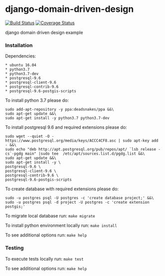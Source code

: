 # django-domain-driven-design
[![Build Status](https://travis-ci.org/ihor-nahuliak/django-domain-driven-design.svg?branch=master)](https://travis-ci.org/ihor-nahuliak/django-domain-driven-design)
[![Coverage Status](https://coveralls.io/repos/github/ihor-nahuliak/django-domain-driven-design/badge.svg)](https://coveralls.io/github/ihor-nahuliak/django-domain-driven-design)

django domain driven design example


### Installation

Dependencies:

    * ubuntu 16.04
    * python3.7
    * python3.7-dev
    * postgresql-9.6
    * postgresql-client-9.6
    * postgresql-contrib-9.6
    * postgresql-9.6-postgis-scripts

To install python 3.7 please do:
```
sudo add-apt-repository -y ppa:deadsnakes/ppa &&\
sudo apt-get update &&\
sudo apt-get install -y python3.7 python3.7-dev
```

To install postgresql 9.6 and required extensions please do:
```
sudo wget --quiet -O - https://www.postgresql.org/media/keys/ACCC4CF8.asc | sudo apt-key add - &&\
sudo echo "deb http://apt.postgresql.org/pub/repos/apt/ `lsb_release -cs`-pgdg main" |sudo tee  /etc/apt/sources.list.d/pgdg.list &&\
sudo apt-get update &&\
sudo apt-get install -y \
postgresql-9.6 \
postgresql-client-9.6 \
postgresql-contrib-9.6 \
postgresql-9.6-postgis-scripts
```

To create database with required extensions please do:
```
sudo -u postgres psql -U postgres -c 'create database project;' &&\
sudo -u postgres psql -d project -U postgres -c 'create extension postgis;'
```

To migrate local database run: ```make migrate```

To install python environment locally run: ```make install```

To see additional options run: ```make help```


### Testing

To execute tests locally run: ```make test```

To see additional options run: ```make help```
